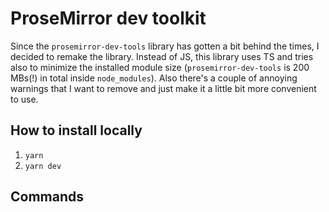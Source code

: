 # ProseMirror dev toolkit

Since the `prosemirror-dev-tools` library has gotten a bit behind the times, I decided to remake the library. Instead of JS, this library uses TS and tries also to minimize the installed module size (`prosemirror-dev-tools` is 200 MBs(!) in total inside `node_modules`). Also there's a couple of annoying warnings that I want to remove and just make it a little bit more convenient to use.

## How to install locally

1. `yarn`
2. `yarn dev`

## Commands


